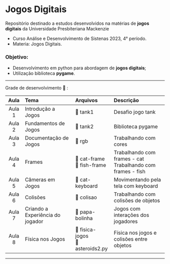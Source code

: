 # Jogos Digitais

Repositório destinado a estudos desenvolvidos na matérias de **jogos digitais** da Universidade Presbiteriana Mackenzie
- Curso Análise e Desenvolvimento de Sistenas 2023, 4° período.
- Materia: Jogos Digitais.

### Objetivo:

* Desenvolvimento em python para abordagem de **jogos digitais**;
* Utilização biblioteca **pygame**.

---

Grade de desenvolvimento :bug: :

| Aula | Tema | Arquivos | Descrição |
| :---:|:---|:--- |:---|
| Aula 1 | Introdução a Jogos |📁 tank1 | Desafio jogo tank |
|Aula 2 | Fundamentos de Jogos |📁 tank2 | Biblioteca pygame |
|Aula 3| Documentação de Jogos|📁 rgb | Trabalhando com cores |
|Aula 4 | Frames|📁 cat-frame <br>📁 fish-frame </br>|Trabalhando com frames - cat <br>Trabalhando com frames - fish</br>|
|Aula 5 | Câmeras em Jogos|📁 cat-keyboard| Movimentando pela tela com keyboard |
|Aula 6 | Colisões|📁 colisao| Trabalhando com colisões de objetos|
| Aula 7 | Criando a Experiência do jogador|📁 papa-bolinha| Jogos com interações dos jogadores |
| Aula 8 | Física nos Jogos | 📁 fisica-jogos<br> :snake: asteroids2.py </br> | Física nos jogos e colisões entre objetos |

---
